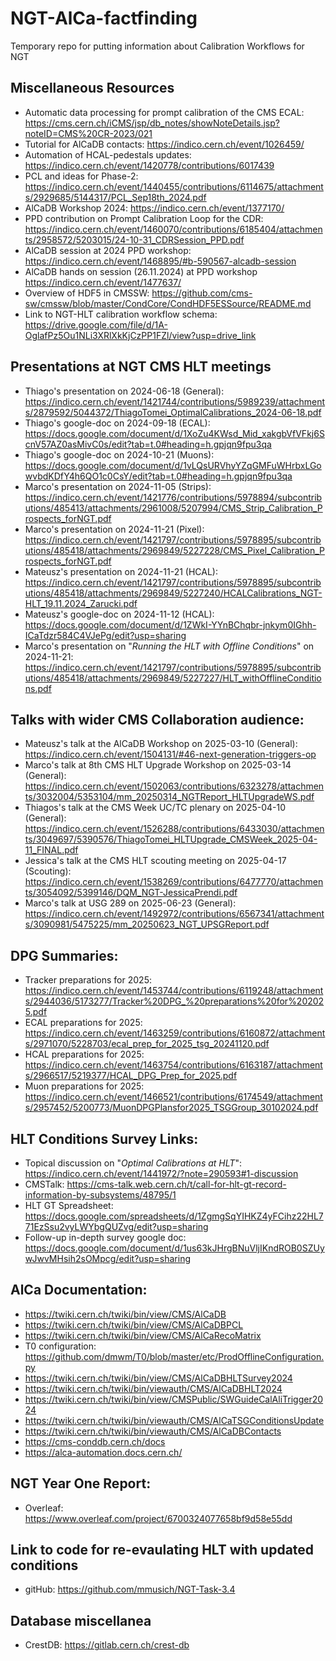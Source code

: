 # NGT-AlCa-factfinding
Temporary repo for putting information about Calibration Workflows for NGT

## Miscellaneous Resources
- Automatic data processing for prompt calibration of the CMS ECAL: https://cms.cern.ch/iCMS/jsp/db_notes/showNoteDetails.jsp?noteID=CMS%20CR-2023/021
- Tutorial for AlCaDB contacts: https://indico.cern.ch/event/1026459/
- Automation of HCAL-pedestals updates: https://indico.cern.ch/event/1420778/contributions/6017439
- PCL and ideas for Phase-2: https://indico.cern.ch/event/1440455/contributions/6114675/attachments/2929685/5144317/PCL_Sep18th_2024.pdf
- AlCaDB Workshop 2024: https://indico.cern.ch/event/1377170/
- PPD contribution on Prompt Calibration Loop for the CDR: https://indico.cern.ch/event/1460070/contributions/6185404/attachments/2958572/5203015/24-10-31_CDRSession_PPD.pdf
- AlCaDB session at 2024 PPD workshop: https://indico.cern.ch/event/1468895/#b-590567-alcadb-session
- AlCaDB hands on session (26.11.2024) at PPD workshop https://indico.cern.ch/event/1477637/
- Overview of HDF5 in CMSSW: https://github.com/cms-sw/cmssw/blob/master/CondCore/CondHDF5ESSource/README.md
- Link to NGT-HLT calibration workflow schema: https://drive.google.com/file/d/1A-OglafPz5Ou1NLi3XRlXkKjCzPP1FZl/view?usp=drive_link

## Presentations at NGT CMS HLT meetings
- Thiago's presentation on 2024-06-18 (General): https://indico.cern.ch/event/1421744/contributions/5989239/attachments/2879592/5044372/ThiagoTomei_OptimalCalibrations_2024-06-18.pdf
- Thiago's google-doc on 2024-09-18 (ECAL): https://docs.google.com/document/d/1XoZu4KWsd_Mid_xakgbVfVFkj6ScnV57AZ0asMivC0s/edit?tab=t.0#heading=h.gpjqn9fpu3qa
- Thiago's google-doc on 2024-10-21 (Muons): https://docs.google.com/document/d/1vLQsURVhyYZqGMFuWHrbxLGowvbdKDfY4h6QO1c0CsY/edit?tab=t.0#heading=h.gpjqn9fpu3qa
- Marco's presentation on 2024-11-05 (Strips): https://indico.cern.ch/event/1421776/contributions/5978894/subcontributions/485413/attachments/2961008/5207994/CMS_Strip_Calibration_Prospects_forNGT.pdf
- Marco's presentation on 2024-11-21 (Pixel): https://indico.cern.ch/event/1421797/contributions/5978895/subcontributions/485418/attachments/2969849/5227228/CMS_Pixel_Calibration_Prospects_forNGT.pdf
- Mateusz's presentation on 2024-11-21 (HCAL): https://indico.cern.ch/event/1421797/contributions/5978895/subcontributions/485418/attachments/2969849/5227240/HCALCalibrations_NGT-HLT_19.11.2024_Zarucki.pdf
- Mateusz's google-doc on 2024-11-12 (HCAL): https://docs.google.com/document/d/1ZWkI-YYnBChqbr-jnkym0IGhh-ICaTdzr584C4VJePg/edit?usp=sharing
- Marco's presentation on "_Running the HLT with Offline Conditions_" on 2024-11-21: https://indico.cern.ch/event/1421797/contributions/5978895/subcontributions/485418/attachments/2969849/5227227/HLT_withOfflineConditions.pdf

## Talks with wider CMS Collaboration audience:
- Mateusz's talk at the AlCaDB Workshop on 2025-03-10 (General): https://indico.cern.ch/event/1504131/#46-next-generation-triggers-op
- Marco's talk at 8th CMS HLT Upgrade Workshop on 2025-03-14 (General): https://indico.cern.ch/event/1502063/contributions/6323278/attachments/3032004/5353104/mm_20250314_NGTReport_HLTUpgradeWS.pdf
- Thiagos's talk at the CMS Week UC/TC plenary on 2025-04-10 (General): https://indico.cern.ch/event/1526288/contributions/6433030/attachments/3049697/5390576/ThiagoTomei_HLTUpgrade_CMSWeek_2025-04-11_FINAL.pdf 
- Jessica's talk at the CMS HLT scouting meeting on 2025-04-17 (Scouting): https://indico.cern.ch/event/1538269/contributions/6477770/attachments/3054092/5399146/DQM_NGT-JessicaPrendi.pdf
- Marco's talk at USG 289 on 2025-06-23 (General): https://indico.cern.ch/event/1492972/contributions/6567341/attachments/3090981/5475225/mm_20250623_NGT_UPSGReport.pdf

## DPG Summaries:
- Tracker preparations for 2025: https://indico.cern.ch/event/1453744/contributions/6119248/attachments/2944036/5173277/Tracker%20DPG_%20preparations%20for%202025.pdf
- ECAL preparations for 2025: https://indico.cern.ch/event/1463259/contributions/6160872/attachments/2971070/5228703/ecal_prep_for_2025_tsg_20241120.pdf
- HCAL preparations for 2025: https://indico.cern.ch/event/1463754/contributions/6163187/attachments/2966517/5219377/HCAL_DPG_Prep_for_2025.pdf
- Muon preparations for 2025: https://indico.cern.ch/event/1466521/contributions/6174549/attachments/2957452/5200773/MuonDPGPlansfor2025_TSGGroup_30102024.pdf

## HLT Conditions Survey Links:
- Topical discussion on "_Optimal Calibrations at HLT_": https://indico.cern.ch/event/1441972/?note=290593#1-discussion
- CMSTalk: https://cms-talk.web.cern.ch/t/call-for-hlt-gt-record-information-by-subsystems/48795/1
- HLT GT Spreadsheet: https://docs.google.com/spreadsheets/d/1ZgmgSqYIHKZ4yFCihz22HL771EzSsu2vyLWYbgQUZvg/edit?usp=sharing
- Follow-up in-depth survey google doc: https://docs.google.com/document/d/1us63kJHrgBNuVljIKndROB0SZUywJwvMHsih2sOMpcg/edit?usp=sharing

## AlCa Documentation:
- https://twiki.cern.ch/twiki/bin/view/CMS/AlCaDB
- https://twiki.cern.ch/twiki/bin/view/CMS/AlCaDBPCL 
- https://twiki.cern.ch/twiki/bin/view/CMS/AlCaRecoMatrix
- T0 configuration: https://github.com/dmwm/T0/blob/master/etc/ProdOfflineConfiguration.py 
- https://twiki.cern.ch/twiki/bin/view/CMS/AlCaDBHLTSurvey2024
- https://twiki.cern.ch/twiki/bin/viewauth/CMS/AlCaDBHLT2024 
- https://twiki.cern.ch/twiki/bin/view/CMSPublic/SWGuideCalAliTrigger2024 
- https://twiki.cern.ch/twiki/bin/viewauth/CMS/AlCaTSGConditionsUpdate 
- https://twiki.cern.ch/twiki/bin/viewauth/CMS/AlCaDBContacts 
- https://cms-conddb.cern.ch/docs
- https://alca-automation.docs.cern.ch/

## NGT Year One Report:
- Overleaf: https://www.overleaf.com/project/6700324077658bf9d58e55dd

## Link to code for re-evaulating HLT with updated conditions
- gitHub: https://github.com/mmusich/NGT-Task-3.4

## Database miscellanea
- CrestDB: https://gitlab.cern.ch/crest-db
